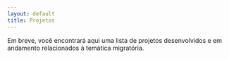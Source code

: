 ```yaml
---
layout: default
title: Projetos
---
```


Em breve, você encontrará aqui uma lista de projetos desenvolvidos e em andamento relacionados à temática migratória.